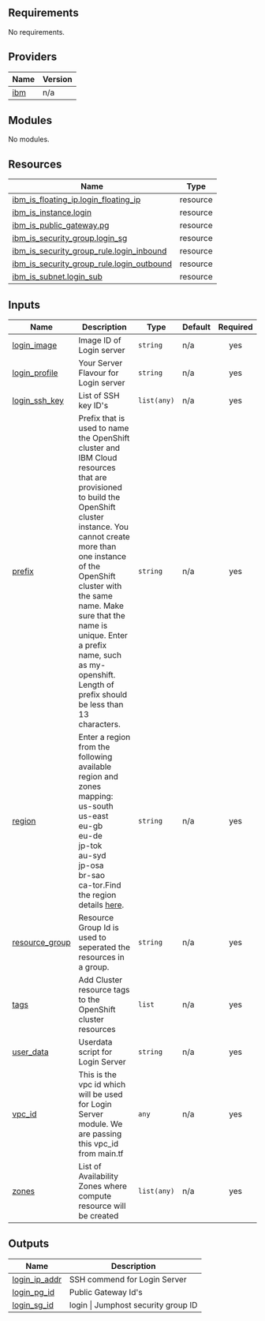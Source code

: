 ## Requirements

No requirements.

## Providers

| Name | Version |
|------|---------|
| <a name="provider_ibm"></a> [ibm](#provider\_ibm) | n/a |

## Modules

No modules.

## Resources

| Name | Type |
|------|------|
| [ibm_is_floating_ip.login_floating_ip](https://registry.terraform.io/providers/IBM-Cloud/ibm/latest/docs/resources/is_floating_ip) | resource |
| [ibm_is_instance.login](https://registry.terraform.io/providers/IBM-Cloud/ibm/latest/docs/resources/is_instance) | resource |
| [ibm_is_public_gateway.pg](https://registry.terraform.io/providers/IBM-Cloud/ibm/latest/docs/resources/is_public_gateway) | resource |
| [ibm_is_security_group.login_sg](https://registry.terraform.io/providers/IBM-Cloud/ibm/latest/docs/resources/is_security_group) | resource |
| [ibm_is_security_group_rule.login_inbound](https://registry.terraform.io/providers/IBM-Cloud/ibm/latest/docs/resources/is_security_group_rule) | resource |
| [ibm_is_security_group_rule.login_outbound](https://registry.terraform.io/providers/IBM-Cloud/ibm/latest/docs/resources/is_security_group_rule) | resource |
| [ibm_is_subnet.login_sub](https://registry.terraform.io/providers/IBM-Cloud/ibm/latest/docs/resources/is_subnet) | resource |

## Inputs

| Name | Description | Type | Default | Required |
|------|-------------|------|---------|:--------:|
| <a name="input_login_image"></a> [login\_image](#input\_login\_image) | Image ID of Login server | `string` | n/a | yes |
| <a name="input_login_profile"></a> [login\_profile](#input\_login\_profile) | Your Server Flavour for Login server | `string` | n/a | yes |
| <a name="input_login_ssh_key"></a> [login\_ssh\_key](#input\_login\_ssh\_key) | List of SSH key ID's | `list(any)` | n/a | yes |
| <a name="input_prefix"></a> [prefix](#input\_prefix) | Prefix that is used to name the OpenShift cluster and IBM Cloud resources that are provisioned to build the OpenShift cluster instance. You cannot create more than one instance of the OpenShift cluster with the same name. Make sure that the name is unique. Enter a prefix name, such as my-openshift. Length of prefix should be less than 13 characters. | `string` | n/a | yes |
| <a name="input_region"></a> [region](#input\_region) | Enter a region from the following available region and zones mapping: <br>us-south<br>us-east<br>eu-gb<br>eu-de<br>jp-tok<br>au-syd<br>jp-osa<br>br-sao<br>ca-tor.Find the region details [here](https://cloud.ibm.com/docs/overview?topic=overview-locations). | `string` | n/a | yes |
| <a name="input_resource_group"></a> [resource\_group](#input\_resource\_group) | Resource Group Id is used to seperated the resources in a group. | `string` | n/a | yes |
| <a name="input_tags"></a> [tags](#input\_tags) | Add Cluster resource tags to the OpenShift cluster resources | `list` | n/a | yes |
| <a name="input_user_data"></a> [user\_data](#input\_user\_data) | Userdata script for Login Server | `string` | n/a | yes |
| <a name="input_vpc_id"></a> [vpc\_id](#input\_vpc\_id) | This is the vpc id which will be used for Login Server module. We are passing this vpc\_id from main.tf | `any` | n/a | yes |
| <a name="input_zones"></a> [zones](#input\_zones) | List of Availability Zones where compute resource will be created | `list(any)` | n/a | yes |

## Outputs

| Name | Description |
|------|-------------|
| <a name="output_login_ip_addr"></a> [login\_ip\_addr](#output\_login\_ip\_addr) | SSH commend for Login Server |
| <a name="output_login_pg_id"></a> [login\_pg\_id](#output\_login\_pg\_id) | Public Gateway Id's |
| <a name="output_login_sg_id"></a> [login\_sg\_id](#output\_login\_sg\_id) | login \| Jumphost security group ID |
